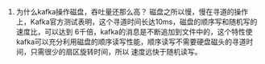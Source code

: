 1. 为什么kafka操作磁盘，吞吐量还那么高？
磁盘之所以慢，慢在寻道的操作上，Kafka官方测试表明，这个寻道时间长达10ms，磁盘的顺序写和随机写的速度比，可以达到
6千倍，kafka的消息是不断追加到文件中的，这个特性使kafka可以充分利用磁盘的顺序读写性能，顺序读写不需要硬盘磁头的寻道时间，只需很少的扇区旋转时间，所以
速度远快于随机读写。